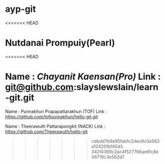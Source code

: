 # ayp-git
<<<<<<< HEAD

Nutdanai Prompuiy(Pearl)
=======
<<<<<<< HEAD

Name : *Chayanit Kaensan(Pro)*
Link : git@github.com:slayslewslain/learn-git.git
=======
Name : Punnakhun Prapapattarakhun (TOF)
Link : https://github.com/tofpunnakhun/hello-git.git

Name : Theerawuth Pattarapongkit (NACK)
Link : https://github.com/Theerawuth/hello-git
>>>>>>> cdbdd7b9e95fab1c2dec8c0a583e12420fbf65d3
>>>>>>> 342f4369c2ac4f527766ae6fc8e06719c3e562d7
